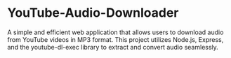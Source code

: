 # YouTube-Audio-Downloader
A simple and efficient web application that allows users to download audio from YouTube videos in MP3 format. This project utilizes Node.js, Express, and the youtube-dl-exec library to extract and convert audio seamlessly.
